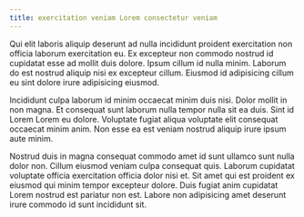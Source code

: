 ```yaml
---
title: exercitation veniam Lorem consectetur veniam
---
```


Qui elit laboris aliquip deserunt ad nulla incididunt proident exercitation non officia laborum exercitation eu. Ex excepteur non commodo nostrud id cupidatat esse ad mollit duis dolore. Ipsum cillum id nulla minim. Laborum do est nostrud aliquip nisi ex excepteur cillum. Eiusmod id adipisicing cillum eu sint dolore irure adipisicing eiusmod.

Incididunt culpa laborum id minim occaecat minim duis nisi. Dolor mollit in non magna. Et consequat sunt laborum nulla tempor nulla sit ea duis. Sint id Lorem Lorem eu dolore. Voluptate fugiat aliqua voluptate elit consequat occaecat minim anim. Non esse ea est veniam nostrud aliquip irure ipsum aute minim.

Nostrud duis in magna consequat commodo amet id sunt ullamco sunt nulla dolor non. Cillum eiusmod veniam culpa consequat quis. Laborum cupidatat voluptate officia exercitation officia dolor nisi et. Sit amet qui est proident ex eiusmod qui minim tempor excepteur dolore. Duis fugiat anim cupidatat Lorem nostrud est pariatur non est. Labore non adipisicing amet deserunt irure commodo id sunt incididunt sit.